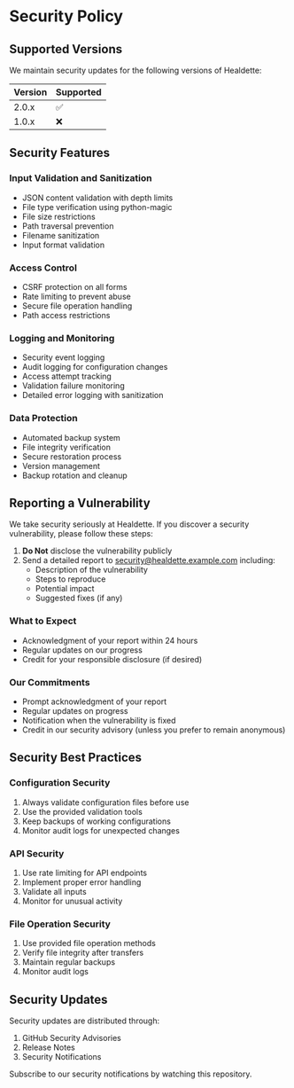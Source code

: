 # Security Policy

## Supported Versions

We maintain security updates for the following versions of Healdette:

| Version | Supported          |
| ------- | ------------------ |
| 2.0.x   | :white_check_mark: |
| 1.0.x   | :x:                |

## Security Features

### Input Validation and Sanitization
- JSON content validation with depth limits
- File type verification using python-magic
- File size restrictions
- Path traversal prevention
- Filename sanitization
- Input format validation

### Access Control
- CSRF protection on all forms
- Rate limiting to prevent abuse
- Secure file operation handling
- Path access restrictions

### Logging and Monitoring
- Security event logging
- Audit logging for configuration changes
- Access attempt tracking
- Validation failure monitoring
- Detailed error logging with sanitization

### Data Protection
- Automated backup system
- File integrity verification
- Secure restoration process
- Version management
- Backup rotation and cleanup

## Reporting a Vulnerability

We take security seriously at Healdette. If you discover a security vulnerability, please follow these steps:

1. **Do Not** disclose the vulnerability publicly
2. Send a detailed report to security@healdette.example.com including:
   - Description of the vulnerability
   - Steps to reproduce
   - Potential impact
   - Suggested fixes (if any)

### What to Expect
- Acknowledgment of your report within 24 hours
- Regular updates on our progress
- Credit for your responsible disclosure (if desired)

### Our Commitments
- Prompt acknowledgment of your report
- Regular updates on progress
- Notification when the vulnerability is fixed
- Credit in our security advisory (unless you prefer to remain anonymous)

## Security Best Practices

### Configuration Security
1. Always validate configuration files before use
2. Use the provided validation tools
3. Keep backups of working configurations
4. Monitor audit logs for unexpected changes

### API Security
1. Use rate limiting for API endpoints
2. Implement proper error handling
3. Validate all inputs
4. Monitor for unusual activity

### File Operation Security
1. Use provided file operation methods
2. Verify file integrity after transfers
3. Maintain regular backups
4. Monitor audit logs

## Security Updates

Security updates are distributed through:
1. GitHub Security Advisories
2. Release Notes
3. Security Notifications

Subscribe to our security notifications by watching this repository.